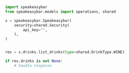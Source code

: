 <!-- Start SDK Example Usage -->


```python
import speakeasybar
from speakeasybar.models import operations, shared

s = speakeasybar.Speakeasybar(
    security=shared.Security(
        api_key="",
    ),
)


res = s.drinks.list_drinks(type=shared.DrinkType.WINE)

if res.drinks is not None:
    # handle response
```
<!-- End SDK Example Usage -->